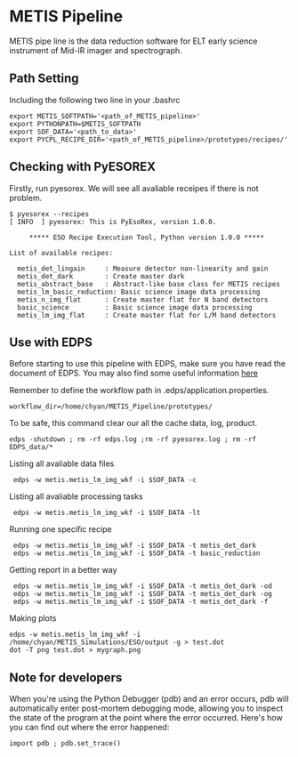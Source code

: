 # METIS Pipeline
METIS pipe line is the data reduction software for ELT early science instrument of Mid-IR imager and spectrograph.  

## Path Setting

Including the following two line in your .bashrc

```
export METIS_SOFTPATH='<path_of_METIS_pipeline>' 
export PYTHONPATH=$METIS_SOFTPATH
export SOF_DATA='<path_to_data>'
export PYCPL_RECIPE_DIR='<path_of_METIS_pipeline>/prototypes/recipes/'
```
## Checking with PyESOREX

Firstly, run pyesorex.  We will see all avaliable receipes if there is not problem.

```
$ pyesorex --recipes
[ INFO  ] pyesorex: This is PyEsoRex, version 1.0.0.

     ***** ESO Recipe Execution Tool, Python version 1.0.0 *****

List of available recipes:

  metis_det_lingain     : Measure detector non-linearity and gain
  metis_det_dark        : Create master dark
  metis_abstract_base   : Abstract-like base class for METIS recipes
  metis_lm_basic_reduction: Basic science image data processing
  metis_n_img_flat      : Create master flat for N band detectors
  basic_science         : Basic science image data processing
  metis_lm_img_flat     : Create master flat for L/M band detectors
```


## Use with EDPS
Before starting to use this pipeline with EDPS, make sure you have read the document of EDPS.  You may also 
find some useful information [here](https://it.overleaf.com/project/65c1ef845dddcc9a7247e46c)

Remember to define the workflow path in .edps/application.properties.

```
workflow_dir=/home/chyan/METIS_Pipeline/prototypes/
```

To be safe, this command clear our all the cache data, log, product.
```
edps -shutdown ; rm -rf edps.log ;rm -rf pyesorex.log ; rm -rf EDPS_data/*
```

Listing all avaliable data files
```
 edps -w metis.metis_lm_img_wkf -i $SOF_DATA -c
```


Listing all avaliable processing tasks
```
 edps -w metis.metis_lm_img_wkf -i $SOF_DATA -lt
```

Running one specific recipe
```
 edps -w metis.metis_lm_img_wkf -i $SOF_DATA -t metis_det_dark
 edps -w metis.metis_lm_img_wkf -i $SOF_DATA -t basic_reduction

```

Getting report in a better way
```
 edps -w metis.metis_lm_img_wkf -i $SOF_DATA -t metis_det_dark -od
 edps -w metis.metis_lm_img_wkf -i $SOF_DATA -t metis_det_dark -og
 edps -w metis.metis_lm_img_wkf -i $SOF_DATA -t metis_det_dark -f
```


Making plots
```
edps -w metis.metis_lm_img_wkf -i /home/chyan/METIS_Simulations/ESO/output -g > test.dot
dot -T png test.dot > mygraph.png
```

## Note for developers
When you're using the Python Debugger (pdb) and an error occurs, pdb will automatically enter post-mortem debugging mode, allowing you to inspect the state of the program at the point where the error occurred. Here's how you can find out where the error happened:
```
import pdb ; pdb.set_trace()
```